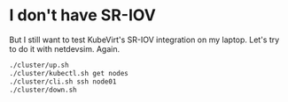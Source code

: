 # I don't have SR-IOV

But I still want to test KubeVirt's SR-IOV integration on my laptop. Let's try
to do it with netdevsim. Again.

``` sh
./cluster/up.sh
./cluster/kubectl.sh get nodes
./cluster/cli.sh ssh node01
./cluster/down.sh
```

